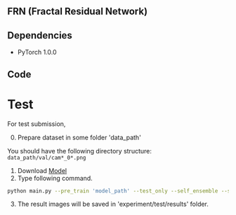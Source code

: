 ## FRN (Fractal Residual Network)

## Dependencies

* PyTorch 1.0.0

## Code 

# Test

For test submission,

0. Prepare dataset in some folder 'data_path'

  You should have the following directory structure:
  `data_path/val/cam*_0*.png`

1. Download [Model](https://drive.google.com/open?id=16uLTctvej3SqgdBeKl5BA7G3luSF9QmP)
2. Type following command.

  ```bash 
  python main.py --pre_train 'model_path' --test_only --self_ensemble --save_results --dir_data 'data_path' --n_val 10 --data_test NTIRE_VAL
  ```

3. The result images will be saved in 'experiment/test/results' folder.
